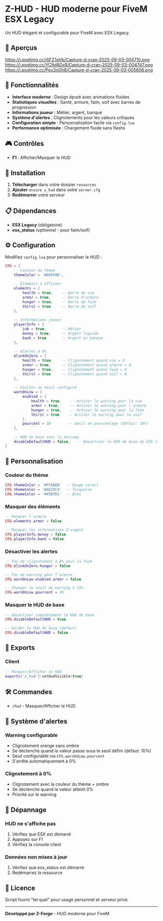 # Z-HUD - HUD moderne pour FiveM ESX Legacy

Un HUD élégant et configurable pour FiveM avec ESX Legacy.

## 👀 Aperçus

https://i.postimg.cc/jSFZ1qVb/Capture-d-cran-2025-09-03-004710.png
https://i.postimg.cc/YC9d8GsR/Capture-d-cran-2025-09-03-004747.png
https://i.postimg.cc/Pqv2nGh8/Capture-d-cran-2025-09-03-005608.png

## 🚀 Fonctionnalités

- **Interface moderne** : Design épuré avec animations fluides
- **Statistiques visuelles** : Santé, armure, faim, soif avec barres de progression
- **Informations joueur** : Métier, argent, banque
- **Système d'alertes** : Clignotements pour les valeurs critiques
- **Configuration simple** : Personnalisation facile via `config.lua`
- **Performance optimisée** : Chargement fluide sans flashs

## 🎮 Contrôles

- **F1** : Afficher/Masquer le HUD

## 📁 Installation

1. **Télécharger** dans votre dossier `resources`
2. **Ajouter** `ensure z_hud` dans votre `server.cfg`
3. **Redémarrer** votre serveur

## 📋 Dépendances

- **ESX Legacy** (obligatoire)
- **esx_status** (optionnel - pour faim/soif)

## ⚙️ Configuration

Modifiez `config.lua` pour personnaliser le HUD :

```lua
CFG = {
    -- Couleur du thème
    themeColor = '#00FFAD',
    
    -- Éléments à afficher
    elements = {
        health = true,    -- Barre de vie
        armor = true,     -- Barre d'armure
        hunger = true,    -- Barre de faim
        thirst = true     -- Barre de soif
    },
    
    -- Informations joueur
    playerInfo = {
        job = true,       -- Métier
        money = true,     -- Argent liquide
        bank = true       -- Argent en banque
    },
    
    -- Alertes à 0%
    blinkOnZero = {
        health = true,    -- Clignotement quand vie = 0
        armor = true,     -- Clignotement quand armure = 0
        hunger = true,    -- Clignotement quand faim = 0
        thirst = true     -- Clignotement quand soif = 0
    },
    
    -- Alertes au seuil configuré
    warnOnLow = {
        enabled = {
            health = true,    -- Activer le warning pour la vie
            armor = true,     -- Activer le warning pour l'armure
            hunger = true,    -- Activer le warning pour la faim
            thirst = true    -- Activer le warning pour la soif
        },
        pourcent = 10        -- Seuil en pourcentage (défaut: 10%)
    },
    
    -- HUD de base sous la minimap
    disableDefaultHUD = false,   -- Désactiver le HUD de base de GTA (sous la minimap)
}
```

## 🎨 Personnalisation

### Couleur du thème
```lua
CFG.themeColor = '#FF6B6B'  -- Rouge corail
CFG.themeColor = '#4ECDC4'  -- Turquoise
CFG.themeColor = '#45B7D1'  -- Bleu
```

### Masquer des éléments
```lua
-- Masquer l'armure
CFG.elements.armor = false

-- Masquer les informations d'argent
CFG.playerInfo.money = false
CFG.playerInfo.bank = false
```

### Désactiver les alertes
```lua
-- Pas de clignotement à 0% pour la faim
CFG.blinkOnZero.hunger = false

-- Pas de warning pour l'armure
CFG.warnOnLow.enabled.armor = false

-- Changer le seuil de warning à 15%
CFG.warnOnLow.pourcent = 15
```

### Masquer le HUD de base
```lua
-- Désactiver complètement le HUD de base
CFG.disableDefaultHUD = true

-- Garder le HUD de base (défaut)
CFG.disableDefaultHUD = false
```

## 🔌 Exports

### Client
```lua
-- Masquer/Afficher le HUD
exports['z_hud']:setHudVisible(true)
```

## 🛠️ Commandes

- `/hud` - Masquer/Afficher le HUD

## 🎯 Système d'alertes

### Warning configurable
- Clignotement orange sans ombre
- Se déclenche quand la valeur passe sous le seuil défini (défaut: 10%)
- Seuil configurable via `CFG.warnOnLow.pourcent`
- S'arrête automatiquement à 0%

### Clignotement à 0%
- Clignotement avec la couleur du thème + ombre
- Se déclenche quand la valeur atteint 0%
- Priorité sur le warning

## 🚨 Dépannage

### HUD ne s'affiche pas
1. Vérifiez que ESX est démarré
2. Appuyez sur F1
3. Vérifiez la console client

### Données non mises à jour
1. Vérifiez que esx_status est démarré
2. Redémarrez la ressource

## 📄 Licence

Script fourni "tel quel" pour usage personnel et serveur privé.

---

**Développé par Z-Forge** - HUD moderne pour FiveM
